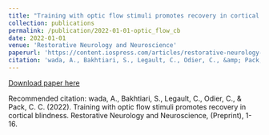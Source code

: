 ```yaml
---
title: "Training with optic flow stimuli promotes recovery in cortical blindness"
collection: publications
permalink: /publication/2022-01-01-optic_flow_cb
date: 2022-01-01
venue: 'Restorative Neurology and Neuroscience'
paperurl: 'https://content.iospress.com/articles/restorative-neurology-and-neuroscience/rnn211223'
citation: 'wada, A., Bakhtiari, S., Legault, C., Odier, C., &amp; Pack, C. C. (2022). Training with optic flow stimuli promotes recovery in cortical blindness. Restorative Neurology and Neuroscience, (Preprint), 1-16.'
---
```

[Download paper here](https://content.iospress.com/articles/restorative-neurology-and-neuroscience/rnn211223)

Recommended citation: wada, A., Bakhtiari, S., Legault, C., Odier, C., & Pack, C. C. (2022). Training with optic flow stimuli promotes recovery in cortical blindness. Restorative Neurology and Neuroscience, (Preprint), 1-16.